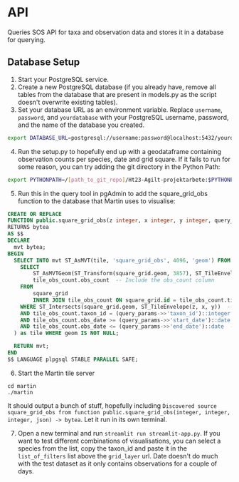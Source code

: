 # API
Queries SOS API for taxa and observation data and stores it in a database for querying.

## Database Setup
1. Start your PostgreSQL service.
2. Create a new PostgreSQL database (if you already have, remove all tables from the database that are present in models.py as the script doesn't overwrite existing tables).
3. Set your database URL as an environment variable. Replace `username`, `password`, and `yourdatabase` with your PostgreSQL username, password, and the name of the database you created.

```bash
export DATABASE_URL=postgresql://username:password@localhost:5432/yourdatabase
```

4. Run the setup.py to hopefully end up with a geodataframe containing observation counts per species, date and grid square. If it fails to run for some reason, you can try adding the git directory in the Python Path:

```bash
export PYTHONPATH=/[path_to_git_repo]/Ht23-Agilt-projektarbete:$PYTHONPATH
```

5. Run this in the query tool in pgAdmin to add the square_grid_obs function to the database that Martin uses to visualise:
```sql
CREATE OR REPLACE
FUNCTION public.square_grid_obs(z integer, x integer, y integer, query_params json)
RETURNS bytea
AS $$
DECLARE
  mvt bytea;
BEGIN
  SELECT INTO mvt ST_AsMVT(tile, 'square_grid_obs', 4096, 'geom') FROM (
    SELECT
        ST_AsMVTGeom(ST_Transform(square_grid.geom, 3857), ST_TileEnvelope(z, x, y), 4096, 64, true) AS geom,
        tile_obs_count.obs_count  -- Include the obs_count column
    FROM
        square_grid
        INNER JOIN tile_obs_count ON square_grid.id = tile_obs_count.tile_id  -- Join on id/tile_id
    WHERE ST_Intersects(square_grid.geom, ST_TileEnvelope(z, x, y))  -- Only include squares that intersect the tile bounds
    AND tile_obs_count.taxon_id = (query_params->>'taxon_id')::integer  -- Filter rows by taxon_id
    AND tile_obs_count.obs_date >= (query_params->>'start_date')::date  -- Filter rows by start_date
    AND tile_obs_count.obs_date <= (query_params->>'end_date')::date  -- Filter rows by end_date
  ) as tile WHERE geom IS NOT NULL;

  RETURN mvt;
END
$$ LANGUAGE plpgsql STABLE PARALLEL SAFE;
```

6. Start the Martin tile server
```
cd martin
./martin
```

It should output a bunch of stuff, hopefully including `Discovered source square_grid_obs from function public.square_grid_obs(integer, integer, integer, json) -> bytea`. Let it run in its own terminal.

7. Open a new terminal and run `streamlit run streamlit-app.py`. If you want to test different combinations of visualisations, you can select a species from the list, copy the taxon_id and paste it in the `list_of_filters` list above the `grid_layer` url. Date doesn't do much with the test dataset as it only contains observations for a couple of days.